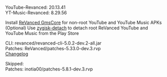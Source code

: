 YouTube-Revanced: 20.13.41  
YT-Music-Revanced: 8.29.56  

Install [ReVanced GmsCore](https://github.com/ReVanced/GmsCore/releases/latest) for non-root YouTube and YouTube Music APKs  
(Optional) Use [zygisk-detach](https://github.com/j-hc/zygisk-detach/releases/latest) to detach root ReVanced YouTube and YouTube Music from the Play Store
  
CLI: revanced/revanced-cli-5.0.2-dev.2-all.jar  
Patches: ReVanced/patches-5.33.0-dev.3.rvp  
[Changelog](https://github.com/ReVanced/revanced-patches/releases/tag/v5.33.0-dev.3)  

Skipped:  
Patches: inotia00/patches-5.8.1-dev.3.rvp      
